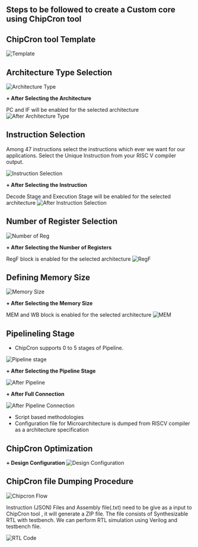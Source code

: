 ## Steps to be followed to create a Custom core using ChipCron tool
## ChipCron tool Template
![Template](https://github.com/eceelango/RISC-V_HDP/assets/65966247/d5a3f70c-07e0-4541-9870-0043d773bf44)
## Architecture Type Selection
![Architecture Type](https://github.com/eceelango/RISC-V_HDP/assets/65966247/be58b678-f715-4022-8d91-84d461484473)

**+ After Selecting the Architecture**

  PC and IF will be enabled for the selected architecture
  ![After Architecture Type](https://github.com/eceelango/RISC-V_HDP/assets/65966247/776e5e0a-02a1-486c-9d90-d0e13ed691be)
## Instruction Selection
Among 47 instructions select the instructions which ever we want for our applications. Select the Unique Instruction from your RISC V compiler output.

![Instruction Selection](https://github.com/eceelango/RISC-V_HDP/assets/65966247/d49c5901-d99e-4ffd-b35f-ced3da397407)

**+ After Selecting the Instruction**

  Decode Stage and Execution Stage will be enabled for the selected architecture
 ![After Instruction Selection](https://github.com/eceelango/RISC-V_HDP/assets/65966247/e3a060bd-647d-427e-bc57-db775e62eea3)

## Number of Register Selection
![Number of Reg](https://github.com/eceelango/RISC-V_HDP/assets/65966247/1e104673-8c4b-4c85-8e29-05ad8788f150)

**+ After Selecting the Number of Registers**

 RegF block is enabled for the selected architecture
![RegF](https://github.com/eceelango/RISC-V_HDP/assets/65966247/45625b6c-0bfa-4ade-80a0-572a02cc923c)

## Defining Memory Size
![Memory Size](https://github.com/eceelango/RISC-V_HDP/assets/65966247/f45c6068-6cbe-4500-8230-d313e5e7e6aa)

**+ After Selecting the Memory Size**

MEM and WB block is enabled for the selected architecture
![MEM](https://github.com/eceelango/RISC-V_HDP/assets/65966247/336e73d7-a4b3-435c-a906-4bf50362057b)

## Pipelineling Stage
+ ChipCron supports 0 to 5 stages of Pipeline.

![Pipeline stage](https://github.com/eceelango/RISC-V_HDP/assets/65966247/fec4bf14-28a7-4295-b287-5457dcecdb9b)

**+ After Selecting the Pipeline Stage**

![After Pipeline](https://github.com/eceelango/RISC-V_HDP/assets/65966247/de9eb4eb-1d46-4f35-9bd7-d37b5d76e0d1)

**+ After Full Connection**

![After Pipeline Connection](https://github.com/eceelango/RISC-V_HDP/assets/65966247/1fca6672-9421-4102-9b9d-a7cf2d27002d)

+ Script based methodologies
+ Configuration file for Microarchitecture is dumped from RISCV compiler as a architecture specification

## ChipCron Optimization

**+ Design Configuration**
![Design Configuration](https://github.com/eceelango/RISC-V_HDP/assets/65966247/0027195c-b784-4c8e-83aa-b47243a8fd20)

## ChipCron file Dumping Procedure
![Chipcron Flow](https://github.com/eceelango/RISC-V_HDP/assets/65966247/3e57390e-c6b6-4db4-9e29-96d7b36cf8c9)

Instruction (JSON) Files and Assembly file(.txt) need to be give as a input to ChipCron tool , it will generate a ZIP file. The file consists of Synthesizable RTL with testbench. We can perform RTL simulation using Verilog and testbench file.
 
![RTL Code](https://github.com/eceelango/RISC-V_HDP/assets/65966247/6f8fa92d-62de-4952-8f4b-8b0516ab59d8)



